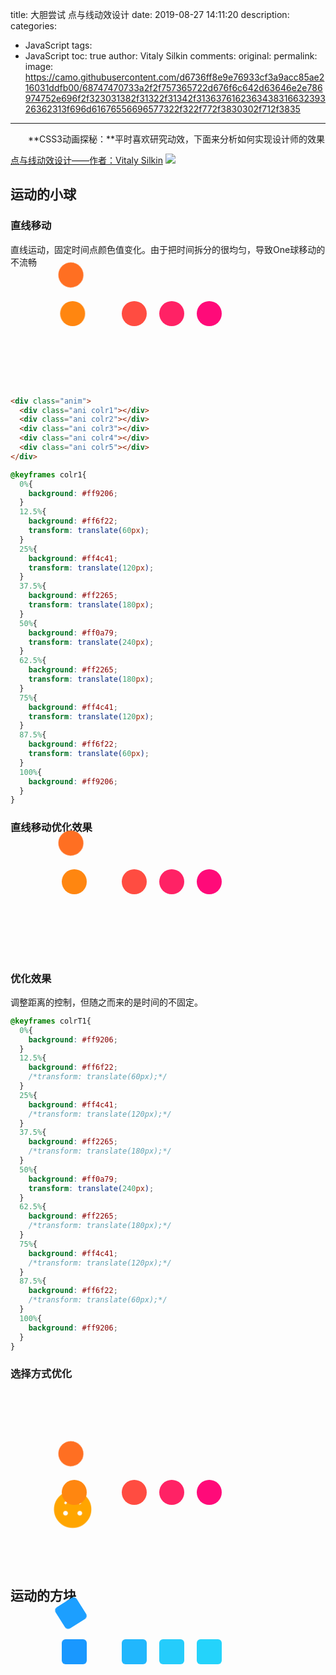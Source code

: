 title: 大胆尝试 点与线动效设计
date: 2019-08-27 14:11:20
description:
categories:
- JavaScript
tags:
- JavaScript
toc: true
author: Vitaly Silkin
comments:
original:
permalink:
image: https://camo.githubusercontent.com/d6736ff8e9e76933cf3a9acc85ae216031ddfb00/68747470733a2f2f757365722d676f6c642d63646e2e786974752e696f2f323031382f31322f31342f313637616236343831663239326362313f696d61676556696577322f322f772f3830302f712f3835
---
　　**CSS3动画探秘：**平时喜欢研究动效，下面来分析如何实现设计师的效果

<!-- more -->

[点与线动效设计——作者：Vitaly Silkin](https://juejin.im/pin/5c134cfb092dcb2cc5de73ad)
![](https://camo.githubusercontent.com/d6736ff8e9e76933cf3a9acc85ae216031ddfb00/68747470733a2f2f757365722d676f6c642d63646e2e786974752e696f2f323031382f31322f31342f313637616236343831663239326362313f696d61676556696577322f322f772f3830302f712f3835)

## 运动的小球

### 直线移动
直线运动，固定时间点颜色值变化。由于把时间拆分的很均匀，导致One球移动的不流畅

<div class="anim">
  <div class="ani colr1"></div>
  <div class="ani colr2"></div>
  <div class="ani colr3"></div>
  <div class="ani colr4"></div>
  <div class="ani colr5"></div>
</div>
<style type="text/css">
  .anim{
    position: relative;
    width: 389px;
    margin: auto;
    padding: 39px;
  }
  .ani{
    width: 40px;
    height: 40px;
    border-radius: 40px;
    float: left;
    margin-right: 20px;
    transition: background 0.5s;
  }
  .colr1{
    animation: colr1 2s infinite cubic-bezier(0.02, 0.01, 0.21, 1);
    opacity: 1;
  }
  .colr2{
    background: #ff6f22;
    animation: colr2 2s infinite cubic-bezier(0.02, 0.01, 0.21, 1);
  }
  .colr3{
    background: #ff4c41;
    animation: colr3 2s infinite cubic-bezier(0.02, 0.01, 0.21, 1);
  }
  .colr4{
    background: #ff2265;
    animation: colr4 2s infinite cubic-bezier(0.02, 0.01, 0.21, 1);
  }
  .colr5{
    background: #ff0a79;
    animation: colr5 2s infinite cubic-bezier(0.02, 0.01, 0.21, 1);
  }
  @keyframes colr1{
    0%{
      background: #ff9206;
    }
    12.5%{
      background: #ff6f22;
      transform: translate(60px);
    }
    25%{
      background: #ff4c41;
      transform: translate(120px);
    }
    37.5%{
      background: #ff2265;
      transform: translate(180px);
    }
    50%{
      background: #ff0a79;
      transform: translate(240px);
    }
    62.5%{
      background: #ff2265;
      transform: translate(180px);
    }
    75%{
      background: #ff4c41;
      transform: translate(120px);
    }
    87.5%{
      background: #ff6f22;
      transform: translate(60px);
    }
    100%{
      background: #ff9206;
    }
  }
  @keyframes colr2{
    0%{
      transform:rotate(0deg);
      transform-origin: 20px 0px;
    }
    6.25%{
      transform:rotate(-360deg) translate(-60px);
      transform-origin: -30px -20px;
    }
    12.5%{
      transform:rotate(-360deg) translate(-60px);
      transform-origin: -30px -20px;
    }
    25%{
      transform:rotate(-360deg) translate(-60px);
      transform-origin: -30px -20px;
    }
    37.5%{
      transform:rotate(-360deg) translate(-60px);
      transform-origin: -30px -20px;
    }
    50%{
      transform:rotate(-360deg) translate(-60px);
      transform-origin: -30px -20px;
    }
    62.5%{
      transform:rotate(-360deg) translate(-60px);
      transform-origin: -30px -20px;
    }
    75%{
      transform:rotate(-360deg) translate(-60px);
      transform-origin: -30px -20px;
    }
    87.5%{
      transform:rotate(-360deg) translate(-60px);
      transform-origin: -30px -20px;
    }
    93.75%{
      transform:rotate(0deg);
      transform-origin: 20px 0px;
    }
    100%{
    }
  }
  @keyframes colr3{
    0%{
    }
    6.25%{
    }
    12.5%{
      transform:rotate(0deg);
      transform-origin: 20px 0px;
    }
    25%{
      transform:rotate(-360deg) translate(-60px);
      transform-origin: -30px -20px;
    }
    37.5%{
      transform:rotate(-360deg) translate(-60px);
      transform-origin: -30px -20px;
    }
    50%{
      transform:rotate(-360deg) translate(-60px);
      transform-origin: -30px -20px;
    }
    62.5%{
      transform:rotate(-360deg) translate(-60px);
      transform-origin: -30px -20px;
    }
    75%{
      transform:rotate(-360deg) translate(-60px);
      transform-origin: -30px -20px;
    }
    87.5%{
      transform:rotate(0deg);
      transform-origin: 20px 0px;
    }
    93.75%{
    }
    100%{
    }
  }
  @keyframes colr4{
    0%{
    }
    6.25%{
    }
    12.5%{
    }
    25%{
      transform:rotate(0deg);
      transform-origin: 20px 0px;
    }
    37.5%{
      transform:rotate(-360deg) translate(-60px);
      transform-origin: -30px -20px;
    }
    50%{
      transform:rotate(-360deg) translate(-60px);
      transform-origin: -30px -20px;
    }
    62.5%{
      transform:rotate(-360deg) translate(-60px);
      transform-origin: -30px -20px;
    }
    75%{
      transform:rotate(0deg);
      transform-origin: 20px 0px;
    }
    87.5%{
    }
    93.75%{
    }
    100%{
    }
  }
  @keyframes colr5{
    0%{
    }
    6.25%{
    }
    12.5%{
    }
    25%{
    }
    37.5%{
      transform:rotate(0deg);
      transform-origin: 20px 0px;
    }
    50%{
      transform:rotate(-360deg) translate(-60px);
      transform-origin: -30px -20px;
    }
    62.5%{
      transform:rotate(0deg);
      transform-origin: 20px 0px;
    }
    75%{
    }
    87.5%{
    }
    93.75%{
    }
    100%{
    }
  }
</style>

```HTML
<div class="anim">
  <div class="ani colr1"></div>
  <div class="ani colr2"></div>
  <div class="ani colr3"></div>
  <div class="ani colr4"></div>
  <div class="ani colr5"></div>
</div>
```

```CSS
@keyframes colr1{
  0%{
    background: #ff9206;
  }
  12.5%{
    background: #ff6f22;
    transform: translate(60px);
  }
  25%{
    background: #ff4c41;
    transform: translate(120px);
  }
  37.5%{
    background: #ff2265;
    transform: translate(180px);
  }
  50%{
    background: #ff0a79;
    transform: translate(240px);
  }
  62.5%{
    background: #ff2265;
    transform: translate(180px);
  }
  75%{
    background: #ff4c41;
    transform: translate(120px);
  }
  87.5%{
    background: #ff6f22;
    transform: translate(60px);
  }
  100%{
    background: #ff9206;
  }
}
```

### 直线移动优化效果

<div class="anim">
  <div class="ani colrT1"></div>
  <div class="ani colrT2"></div>
  <div class="ani colrT3"></div>
  <div class="ani colrT4"></div>
  <div class="ani colrT5"></div>
</div>
<style type="text/css">
  .anim{
    position: relative;
    height: 100px;
  }
  .ani{
    width: 40px;
    height: 40px;
    border-radius: 40px;
    float: left;
    margin-right: 20px;
    transition: background 0.5s;
  }
  .colrT1{
    animation: colrT1 2s infinite cubic-bezier(0.02, 0.01, 0.21, 1);
    opacity: 1;
  }
  .colrT2{
    background: #ff6f22;
    animation: colrT2 2s infinite cubic-bezier(0.02, 0.01, 0.21, 1);
  }
  .colrT3{
    background: #ff4c41;
    animation: colrT3 2s infinite cubic-bezier(0.02, 0.01, 0.21, 1);
  }
  .colrT4{
    background: #ff2265;
    animation: colrT4 2s infinite cubic-bezier(0.02, 0.01, 0.21, 1);
  }
  .colrT5{
    background: #ff0a79;
    animation: colrT5 2s infinite cubic-bezier(0.02, 0.01, 0.21, 1);
  }
  @keyframes colrT1{
    0%{
      background: #ff9206;
    }
    12.5%{
      background: #ff6f22;
      /*transform: translate(60px);*/
    }
    25%{
      background: #ff4c41;
      /*transform: translate(120px);*/
    }
    37.5%{
      background: #ff2265;
      /*transform: translate(180px);*/
    }
    50%{
      background: #ff0a79;
      transform: translate(240px);
    }
    62.5%{
      background: #ff2265;
      /*transform: translate(180px);*/
    }
    75%{
      background: #ff4c41;
      /*transform: translate(120px);*/
    }
    87.5%{
      background: #ff6f22;
      /*transform: translate(60px);*/
    }
    100%{
      background: #ff9206;
    }
  }
  @keyframes colrT2{
    0%{
      transform:rotate(0deg);
      transform-origin: 20px 0px;
    }
    6.25%{
      transform:rotate(-360deg) translate(-60px);
      transform-origin: -30px -20px;
    }
    12.5%{
      transform:rotate(-360deg) translate(-60px);
      transform-origin: -30px -20px;
    }
    25%{
      transform:rotate(-360deg) translate(-60px);
      transform-origin: -30px -20px;
    }
    37.5%{
      transform:rotate(-360deg) translate(-60px);
      transform-origin: -30px -20px;
    }
    50%{
      transform:rotate(-360deg) translate(-60px);
      transform-origin: -30px -20px;
    }
    62.5%{
      transform:rotate(-360deg) translate(-60px);
      transform-origin: -30px -20px;
    }
    70%{
      transform:rotate(-360deg) translate(-60px);
      transform-origin: -30px -20px;
    }
    86.5%{
      transform:rotate(0deg);
      transform-origin: 20px 0px;
    }
    93.75%{
    }
    100%{
    }
  }
  @keyframes colrT3{
    0%{
    }
    6.25%{
      transform:rotate(0deg);
      transform-origin: 20px 0px;
    }
    12.5%{
      transform:rotate(-360deg) translate(-60px);
      transform-origin: -30px -20px;
    }
    25%{
      transform:rotate(-360deg) translate(-60px);
      transform-origin: -30px -20px;
    }
    37.5%{
      transform:rotate(-360deg) translate(-60px);
      transform-origin: -30px -20px;
    }
    50%{
      transform:rotate(-360deg) translate(-60px);
      transform-origin: -30px -20px;
    }
    58.5%{
      transform:rotate(-360deg) translate(-60px);
      transform-origin: -30px -20px;
    }
    75%{
      transform:rotate(0deg);
      transform-origin: 20px 0px;
    }
    87.5%{
    }
    93.75%{
    }
    100%{
    }
  }
  @keyframes colrT4{
    0%{
    }
    6.25%{
    }
    12.5%{
      transform:rotate(0deg);
      transform-origin: 20px 0px;
    }
    25%{
      transform:rotate(-360deg) translate(-60px);
      transform-origin: -30px -20px;
    }
    37.5%{
      transform:rotate(-360deg) translate(-60px);
      transform-origin: -30px -20px;
    }
    50%{
      transform:rotate(-360deg) translate(-60px);
      transform-origin: -30px -20px;
    }
    52.5%{
      transform:rotate(-360deg) translate(-60px);
      transform-origin: -30px -20px;
    }
    65%{
      transform:rotate(0deg);
      transform-origin: 20px 0px;
    }
    87.5%{
    }
    93.75%{
    }
    100%{
    }
  }
  @keyframes colrT5{
    0%{
    }
    6.25%{
    }
    15%{
      transform:rotate(0deg);
      transform-origin: 20px 0px;
    }
    39.5%{
      transform:rotate(-360deg) translate(-60px);
      transform-origin: -30px -20px;
    }
    50%{
      transform:rotate(-360deg) translate(-60px);
      transform-origin: -30px -20px;
    }
    62.5%{
      transform:rotate(0deg);
      transform-origin: 20px 0px;
    }
    75%{
    }
    87.5%{
    }
    93.75%{
    }
    100%{
    }
  }
</style>

### 优化效果
调整距离的控制，但随之而来的是时间的不固定。
```CSS
@keyframes colrT1{
  0%{
    background: #ff9206;
  }
  12.5%{
    background: #ff6f22;
    /*transform: translate(60px);*/
  }
  25%{
    background: #ff4c41;
    /*transform: translate(120px);*/
  }
  37.5%{
    background: #ff2265;
    /*transform: translate(180px);*/
  }
  50%{
    background: #ff0a79;
    transform: translate(240px);
  }
  62.5%{
    background: #ff2265;
    /*transform: translate(180px);*/
  }
  75%{
    background: #ff4c41;
    /*transform: translate(120px);*/
  }
  87.5%{
    background: #ff6f22;
    /*transform: translate(60px);*/
  }
  100%{
    background: #ff9206;
  }
}
```

### 选择方式优化

<div class="animB">
	<div>☻</div>
</div>

<style type="text/css">
	@keyframes circle {
	  from { transform:rotate(-90deg); }
	  to { transform:rotate(90deg); }
	}
	@keyframes inner-circle {
	  from { transform:rotate(-90deg); }
	  to { transform:rotate(-270deg); }
	}
	.animB {
	  width:100px;
	  height:100px;
	  margin: 20px auto 0;
	  text-align: center;
	  color:orange;
	  font-size:100px;
	  line-height:1;
	  animation: circle 5s linear infinite;
	  transform-origin:50% 200px;
	}
	.animB > div {
	  animation: inner-circle 5s linear infinite;
	}
</style>

<div class="anim">
  <div class="ani colrY1">
    <div class="colrY"></div>
  </div>
  <div class="ani colrY2">
    <div class="colrY"></div>
  </div>
  <div class="ani colrY3">
    <div class="colrY"></div>
  </div>
  <div class="ani colrY4">
    <div class="colrY"></div>
  </div>
  <div class="ani colrY5">
    <div class="colrY"></div>
  </div>
</div>
<style type="text/css">
  .anim{
    position: relative;
    height: 100px;
  }
  .ani .colrY{
    width: 40px;
    height: 40px;
    border-radius: 40px;
    float: left;
    margin-right: 20px;
    transition: background 0.5s;
  }
  .colrY1{
    animation: colrY1 2s infinite cubic-bezier(0.02, 0.01, 0.21, 1);
    opacity: 1;
  }
  .colrY2{
    background: #ff6f22;
    animation: colrY2 2s infinite cubic-bezier(0.02, 0.01, 0.21, 1);
  }
  .colrY3{
    background: #ff4c41;
    animation: colrY3 2s infinite cubic-bezier(0.02, 0.01, 0.21, 1);
  }
  .colrY4{
    background: #ff2265;
    animation: colrY4 2s infinite cubic-bezier(0.02, 0.01, 0.21, 1);
  }
  .colrY5{
    background: #ff0a79;
    animation: colrY5 2s infinite cubic-bezier(0.02, 0.01, 0.21, 1);
  }
  @keyframes colrY1{
    0%{
      background: #ff9206;
    }
    12.5%{
      background: #ff6f22;
      /*transform: translate(60px);*/
    }
    25%{
      background: #ff4c41;
      /*transform: translate(120px);*/
    }
    37.5%{
      background: #ff2265;
      /*transform: translate(180px);*/
    }
    50%{
      background: #ff0a79;
      transform: translate(240px);
    }
    62.5%{
      background: #ff2265;
      /*transform: translate(180px);*/
    }
    75%{
      background: #ff4c41;
      /*transform: translate(120px);*/
    }
    87.5%{
      background: #ff6f22;
      /*transform: translate(60px);*/
    }
    100%{
      background: #ff9206;
    }
  }
  @keyframes colrY2{
    0%{
      transform:rotate(0deg);
      transform-origin: 20px 0px;
    }
    6.25%{
      transform:rotate(-360deg) translate(-60px);
      transform-origin: -30px -20px;
    }
    12.5%{
      transform:rotate(-360deg) translate(-60px);
      transform-origin: -30px -20px;
    }
    25%{
      transform:rotate(-360deg) translate(-60px);
      transform-origin: -30px -20px;
    }
    37.5%{
      transform:rotate(-360deg) translate(-60px);
      transform-origin: -30px -20px;
    }
    50%{
      transform:rotate(-360deg) translate(-60px);
      transform-origin: -30px -20px;
    }
    62.5%{
      transform:rotate(-360deg) translate(-60px);
      transform-origin: -30px -20px;
    }
    70%{
      transform:rotate(-360deg) translate(-60px);
      transform-origin: -30px -20px;
    }
    86.5%{
      transform:rotate(0deg);
      transform-origin: 20px 0px;
    }
    93.75%{
    }
    100%{
    }
  }
  @keyframes colrY3{
    0%{
    }
    6.25%{
      transform:rotate(0deg);
      transform-origin: 20px 0px;
    }
    12.5%{
      transform:rotate(-360deg) translate(-60px);
      transform-origin: -30px -20px;
    }
    25%{
      transform:rotate(-360deg) translate(-60px);
      transform-origin: -30px -20px;
    }
    37.5%{
      transform:rotate(-360deg) translate(-60px);
      transform-origin: -30px -20px;
    }
    50%{
      transform:rotate(-360deg) translate(-60px);
      transform-origin: -30px -20px;
    }
    58.5%{
      transform:rotate(-360deg) translate(-60px);
      transform-origin: -30px -20px;
    }
    75%{
      transform:rotate(0deg);
      transform-origin: 20px 0px;
    }
    87.5%{
    }
    93.75%{
    }
    100%{
    }
  }
  @keyframes colrY4{
    0%{
    }
    6.25%{
    }
    12.5%{
      transform:rotate(0deg);
      transform-origin: 20px 0px;
    }
    25%{
      transform:rotate(-360deg) translate(-60px);
      transform-origin: -30px -20px;
    }
    37.5%{
      transform:rotate(-360deg) translate(-60px);
      transform-origin: -30px -20px;
    }
    50%{
      transform:rotate(-360deg) translate(-60px);
      transform-origin: -30px -20px;
    }
    52.5%{
      transform:rotate(-360deg) translate(-60px);
      transform-origin: -30px -20px;
    }
    65%{
      transform:rotate(0deg);
      transform-origin: 20px 0px;
    }
    87.5%{
    }
    93.75%{
    }
    100%{
    }
  }
  @keyframes colrY5{
    0%{
    }
    6.25%{
    }
    15%{
      transform:rotate(0deg);
      transform-origin: 20px 0px;
    }
    39.5%{
      transform:rotate(-360deg) translate(-60px);
      transform-origin: -30px -20px;
    }
    50%{
      transform:rotate(-360deg) translate(-60px);
      transform-origin: -30px -20px;
    }
    62.5%{
      transform:rotate(0deg);
      transform-origin: 20px 0px;
    }
    75%{
    }
    87.5%{
    }
    93.75%{
    }
    100%{
    }
  }
</style>

<!-- ![](https://user-gold-cdn.xitu.io/2018/12/14/167ab64a078c1b61?imageView2/2/w/800/q/85) -->
## 运动的方块

<div class="anim">
  <div class="ani1 colrB1"></div>
  <div class="ani1 colrB2"></div>
  <div class="ani1 colrB3"></div>
  <div class="ani1 colrB4"></div>
  <div class="ani1 colrB5"></div>
</div>
<style type="text/css">
  .anim{
    position: relative;
    height: 100px;
  }
  .ani1{
    width: 40px;
    height: 40px;
    border-radius: 6px;
    float: left;
    margin-right: 20px;
    transition: background 0.5s;
  }
  .colrB1{
    animation: colrB1 2s infinite cubic-bezier(0.02, 0.01, 0.21, 1);
    opacity: 1;
  }
  .colrB2{
    background: #1c9fff;
    animation: colrB2 2s infinite cubic-bezier(0.02, 0.01, 0.21, 1);
  }
  .colrB3{
    background: #21b7fd;
    animation: colrB3 2s infinite cubic-bezier(0.02, 0.01, 0.21, 1);
  }
  .colrB4{
    background: #25ccfb;
    animation: colrB4 2s infinite cubic-bezier(0.02, 0.01, 0.21, 1);
  }
  .colrB5{
    background: #24d3fb;
    animation: colrB5 2s infinite cubic-bezier(0.02, 0.01, 0.21, 1);
  }
  @keyframes colrB1{
    0%{
      background: #1894ff;
    }
    12.5%{
      background: #1c9fff;
      /*transform: translate(60px);*/
    }
    25%{
      background: #21b7fd;
      /*transform: translate(120px);*/
    }
    37.5%{
      background: #25ccfb;
      /*transform: translate(180px);*/
    }
    50%{
      background: #24d3fb;
      transform: translate(240px);
    }
    62.5%{
      background: #25ccfb;
      /*transform: translate(180px);*/
    }
    75%{
      background: #21b7fd;
      /*transform: translate(120px);*/
    }
    87.5%{
      background: #1c9fff;
      /*transform: translate(60px);*/
    }
    100%{
      background: #1894ff;
    }
  }
  @keyframes colrB2{
    0%{
      transform:rotate(0deg);
      transform-origin: 20px 0px;
    }
    6.25%{
      transform:rotate(-360deg) translate(-60px);
      transform-origin: -30px -20px;
    }
    12.5%{
      transform:rotate(-360deg) translate(-60px);
      transform-origin: -30px -20px;
    }
    25%{
      transform:rotate(-360deg) translate(-60px);
      transform-origin: -30px -20px;
    }
    37.5%{
      transform:rotate(-360deg) translate(-60px);
      transform-origin: -30px -20px;
    }
    50%{
      transform:rotate(-360deg) translate(-60px);
      transform-origin: -30px -20px;
    }
    62.5%{
      transform:rotate(-360deg) translate(-60px);
      transform-origin: -30px -20px;
    }
    70%{
      transform:rotate(-360deg) translate(-60px);
      transform-origin: -30px -20px;
    }
    86.5%{
      transform:rotate(0deg);
      transform-origin: 20px 0px;
    }
    93.75%{
    }
    100%{
    }
  }
  @keyframes colrB3{
    0%{
    }
    6.25%{
      transform:rotate(0deg);
      transform-origin: 20px 0px;
    }
    12.5%{
      transform:rotate(-360deg) translate(-60px);
      transform-origin: -30px -20px;
    }
    25%{
      transform:rotate(-360deg) translate(-60px);
      transform-origin: -30px -20px;
    }
    37.5%{
      transform:rotate(-360deg) translate(-60px);
      transform-origin: -30px -20px;
    }
    50%{
      transform:rotate(-360deg) translate(-60px);
      transform-origin: -30px -20px;
    }
    58.5%{
      transform:rotate(-360deg) translate(-60px);
      transform-origin: -30px -20px;
    }
    75%{
      transform:rotate(0deg);
      transform-origin: 20px 0px;
    }
    87.5%{
    }
    93.75%{
    }
    100%{
    }
  }
  @keyframes colrB4{
    0%{
    }
    6.25%{
    }
    12.5%{
      transform:rotate(0deg);
      transform-origin: 20px 0px;
    }
    25%{
      transform:rotate(-360deg) translate(-60px);
      transform-origin: -30px -20px;
    }
    37.5%{
      transform:rotate(-360deg) translate(-60px);
      transform-origin: -30px -20px;
    }
    50%{
      transform:rotate(-360deg) translate(-60px);
      transform-origin: -30px -20px;
    }
    52.5%{
      transform:rotate(-360deg) translate(-60px);
      transform-origin: -30px -20px;
    }
    65%{
      transform:rotate(0deg);
      transform-origin: 20px 0px;
    }
    87.5%{
    }
    93.75%{
    }
    100%{
    }
  }
  @keyframes colrB5{
    0%{
    }
    6.25%{
    }
    15%{
      transform:rotate(0deg);
      transform-origin: 20px 0px;
    }
    39.5%{
      transform:rotate(-360deg) translate(-60px);
      transform-origin: -30px -20px;
    }
    50%{
      transform:rotate(-360deg) translate(-60px);
      transform-origin: -30px -20px;
    }
    62.5%{
      transform:rotate(0deg);
      transform-origin: 20px 0px;
    }
    75%{
    }
    87.5%{
    }
    93.75%{
    }
    100%{
    }
  }
</style>

<!-- ![](https://user-gold-cdn.xitu.io/2018/12/14/167ab61b964f8e88?imageView2/2/w/800/q/85) -->
<!-- ![](https://user-gold-cdn.xitu.io/2018/12/14/167ab6342943249a?imageView2/2/w/800/q/85) -->
<!-- ![](https://user-gold-cdn.xitu.io/2018/12/14/167ab636a699522b?imageView2/2/w/800/q/85) -->
<!-- ![](https://user-gold-cdn.xitu.io/2018/12/14/167ab63e197e7b50?imageView2/2/w/800/q/85) -->
<!-- ![](https://user-gold-cdn.xitu.io/2018/12/14/167ab6405c9ddd7e?imageView2/2/w/800/q/85) -->
<!-- ![](https://user-gold-cdn.xitu.io/2018/12/14/167ab64371daa12b?imageView2/2/w/800/q/85) -->
<!-- ![](https://user-gold-cdn.xitu.io/2018/12/14/167ab6463ec75554?imageView2/2/w/800/q/85) -->
